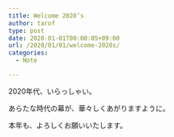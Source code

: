 ```yaml
---
title: Welcome 2020’s
author: tarof
type: post
date: 2020-01-01T00:00:05+09:00
url: /2020/01/01/welcome-2020s/
categories:
  - Note

---
```

2020年代、いらっしゃい。

あらたな時代の幕が、華々しくあがりますように。

本年も、よろしくお願いいたします。